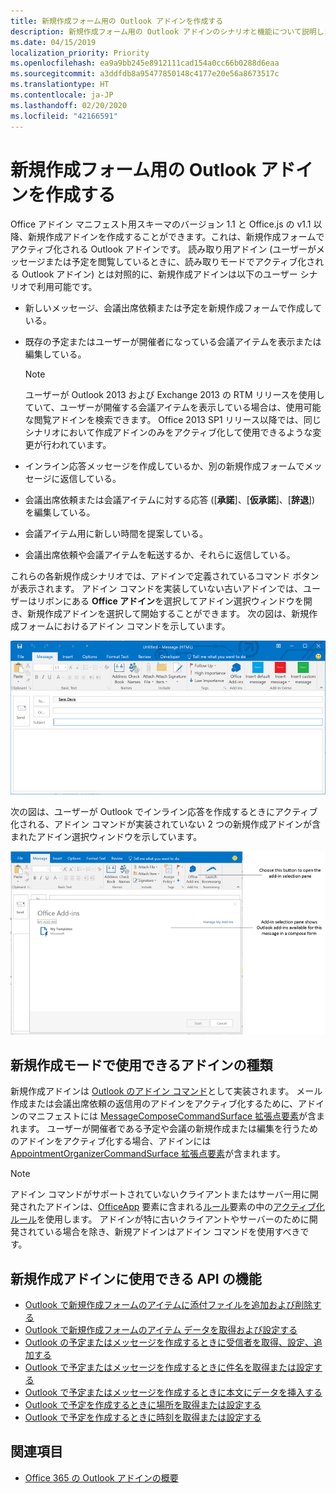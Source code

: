 ```yaml
---
title: 新規作成フォーム用の Outlook アドインを作成する
description: 新規作成フォーム用の Outlook アドインのシナリオと機能について説明します。
ms.date: 04/15/2019
localization_priority: Priority
ms.openlocfilehash: ea9a9bb245e8912111cad154a0cc66b0288d6eaa
ms.sourcegitcommit: a3ddfdb8a95477850148c4177e20e56a8673517c
ms.translationtype: HT
ms.contentlocale: ja-JP
ms.lasthandoff: 02/20/2020
ms.locfileid: "42166591"
---
```

# <a name="create-outlook-add-ins-for-compose-forms"></a>新規作成フォーム用の Outlook アドインを作成する

Office アドイン マニフェスト用スキーマのバージョン 1.1 と Office.js の v1.1 以降、新規作成アドインを作成することができます。これは、新規作成フォームでアクティブ化される Outlook アドインです。 読み取り用アドイン (ユーザーがメッセージまたは予定を閲覧しているときに、読み取りモードでアクティブ化される Outlook アドイン) とは対照的に、新規作成アドインは以下のユーザー シナリオで利用可能です。

- 新しいメッセージ、会議出席依頼または予定を新規作成フォームで作成している。

- 既存の予定またはユーザーが開催者になっている会議アイテムを表示または編集している。
    
   > [!NOTE]
   > ユーザーが Outlook 2013 および Exchange 2013 の RTM リリースを使用していて、ユーザーが開催する会議アイテムを表示している場合は、使用可能な閲覧アドインを検索できます。 Office 2013 SP1 リリース以降では、同じシナリオにおいて作成アドインのみをアクティブ化して使用できるような変更が行われています。

- インライン応答メッセージを作成しているか、別の新規作成フォームでメッセージに返信している。

- 会議出席依頼または会議アイテムに対する応答 ([**承諾**]、[**仮承諾**]、[**辞退**]) を編集している。

- 会議アイテム用に新しい時間を提案している。

- 会議出席依頼や会議アイテムを転送するか、それらに返信している。

これらの各新規作成シナリオでは、アドインで定義されているコマンド ボタンが表示されます。 アドイン コマンドを実装していない古いアドインでは、ユーザーはリボンにある **Office アドイン**を選択してアドイン選択ウィンドウを開き、新規作成アドインを選択して開始することができます。 次の図は、新規作成フォームにおけるアドイン コマンドを示しています。

![アドイン コマンドが含まれた Outlook 作成フォームが表示されています。](../images/compose-form-commands.png)

次の図は、ユーザーが Outlook でインライン応答を作成するときにアクティブ化される、アドイン コマンドが実装されていない 2 つの新規作成アドインが含まれたアドイン選択ウィンドウを示しています。

![作成されたアイテムに対してアクティブになるテンプレート メール アプリ](../images/templates-app-selection.png)

## <a name="types-of-add-ins-available-in-compose-mode"></a>新規作成モードで使用できるアドインの種類

新規作成アドインは [Outlook のアドイン コマンド](add-in-commands-for-outlook.md)として実装されます。 メール作成または会議出席依頼の返信用のアドインをアクティブ化するために、アドインのマニフェストには [MessageComposeCommandSurface 拡張点要素](../reference/manifest/extensionpoint.md#messagecomposecommandsurface)が含まれます。 ユーザーが開催者である予定や会議の新規作成または編集を行うためのアドインをアクティブ化する場合、アドインには [AppointmentOrganizerCommandSurface 拡張点要素](../reference/manifest/extensionpoint.md#appointmentorganizercommandsurface)が含まれます。

> [!NOTE]
> アドイン コマンドがサポートされていないクライアントまたはサーバー用に開発されたアドインは、[OfficeApp](../reference/manifest/officeapp.md) 要素に含まれる[ルール](../reference/manifest/rule.md)要素の中の[アクティブ化ルール](activation-rules.md)を使用します。 アドインが特に古いクライアントやサーバーのために開発されている場合を除き、新規アドインはアドイン コマンドを使用すべきです。

## <a name="api-features-available-to-compose-add-ins"></a>新規作成アドインに使用できる API の機能

- [Outlook で新規作成フォームのアイテムに添付ファイルを追加および削除する](add-and-remove-attachments-to-an-item-in-a-compose-form.md)
- [Outlook で新規作成フォームのアイテム データを取得および設定する](get-and-set-item-data-in-a-compose-form.md)
- [Outlook の予定またはメッセージを作成するときに受信者を取得、設定、追加する](get-set-or-add-recipients.md)
- [Outlook で予定またはメッセージを作成するときに件名を取得または設定する](get-or-set-the-subject.md)
- [Outlook で予定またはメッセージを作成するときに本文にデータを挿入する](insert-data-in-the-body.md)
- [Outlook で予定を作成するときに場所を取得または設定する](get-or-set-the-location-of-an-appointment.md)
- [Outlook で予定を作成するときに時刻を取得または設定する](get-or-set-the-time-of-an-appointment.md)

## <a name="see-also"></a>関連項目

- [Office 365 の Outlook アドインの概要](../quickstarts/outlook-quickstart.md)
